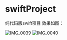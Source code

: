 # swiftProject
纯代码版swift项目
效果如图：

![IMG_0039](https://user-images.githubusercontent.com/17422639/222105496-82f149f9-a659-4599-8266-7328d046dab3.PNG)
![IMG_0040](https://user-images.githubusercontent.com/17422639/222105506-9f3dacbc-271a-404f-9738-7a6a2a18ad25.PNG)
